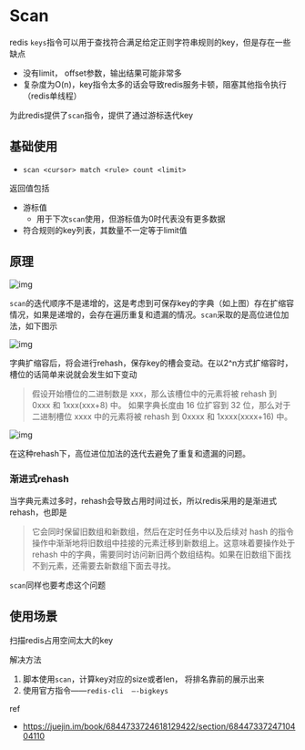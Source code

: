 # Scan

redis `keys`指令可以用于查找符合满足给定正则字符串规则的key，但是存在一些缺点

- 没有limit， offset参数，输出结果可能非常多
- 复杂度为O(n)，key指令太多的话会导致redis服务卡顿，阻塞其他指令执行（redis单线程）

为此redis提供了`scan`指令，提供了通过游标迭代key



## 基础使用

- `scan <cursor> match <rule> count <limit>`

返回值包括

- 游标值
    - 用于下次`scan`使用，但游标值为0时代表没有更多数据
- 符合规则的key列表，其数量不一定等于limit值



## 原理

![img](https://user-gold-cdn.xitu.io/2018/7/5/164695b9f06c757e?imageView2/0/w/1280/h/960/format/webp/ignore-error/1)

`scan`的迭代顺序不是递增的，这是考虑到可保存key的字典（如上图）存在扩缩容情况，如果是递增的，会存在遍历重复和遗漏的情况。`scan`采取的是高位进位加法，如下图示



![img](https://user-gold-cdn.xitu.io/2018/7/5/16469760d12e0cbd?imageslim)

字典扩缩容后，将会进行rehash，保存key的槽会变动。在以2^n方式扩缩容时，槽位的话简单来说就会发生如下变动

> 假设开始槽位的二进制数是 xxx，那么该槽位中的元素将被 rehash 到 0xxx 和 1xxx(xxx+8) 中。 如果字典长度由 16 位扩容到 32 位，那么对于二进制槽位 xxxx 中的元素将被 rehash 到 0xxxx 和 1xxxx(xxxx+16) 中。

![img](https://user-gold-cdn.xitu.io/2018/7/5/164699dae277cc19?imageView2/0/w/1280/h/960/format/webp/ignore-error/1)

在这种rehash下，高位进位加法的迭代去避免了重复和遗漏的问题。



### 渐进式rehash

当字典元素过多时，rehash会导致占用时间过长，所以redis采用的是渐进式rehash，也即是

> 它会同时保留旧数组和新数组，然后在定时任务中以及后续对 hash 的指令操作中渐渐地将旧数组中挂接的元素迁移到新数组上。这意味着要操作处于 rehash 中的字典，需要同时访问新旧两个数组结构。如果在旧数组下面找不到元素，还需要去新数组下面去寻找。

`scan`同样也要考虑这个问题



## 使用场景

扫描redis占用空间太大的key

解决方法

1. 脚本使用`scan`，计算key对应的size或者len， 将排名靠前的展示出来
2. 使用官方指令——`redis-cli  –-bigkeys`



ref

- https://juejin.im/book/6844733724618129422/section/6844733724710404110
